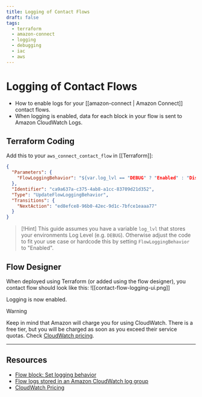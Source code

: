 ```yaml
---
title: Logging of Contact Flows
draft: false
tags:
  - terraform
  - amazon-connect
  - logging
  - debugging
  - iac
  - aws
---
```

# Logging of Contact Flows

- How to enable logs for your [[amazon-connect | Amazon Connect]] contact flows.
- When logging is enabled, data for each block in your flow is sent to Amazon CloudWatch Logs.

## Terraform Coding
Add this to your `aws_connect_contact_flow` in [[Terraform]]:
```json
{
  "Parameters": {
    "FlowLoggingBehavior": "${var.log_lvl == "DEBUG" ? "Enabled" : "Disabled"}"
  },
  "Identifier": "ca9a637a-c375-4ab8-a1cc-83709d21d352",
  "Type": "UpdateFlowLoggingBehavior",
  "Transitions": {
    "NextAction": "ed8efce8-96b0-42ec-9d1c-7bfce1eaaa77"
  }
}
```

> [!Hint]
> This guide assumes you have a variable `log_lvl` that stores your environments Log Level (e.g. `DEBUG`). Otherwise adjust the code to fit your use case or hardcode this by setting `FlowLoggingBehavior` to "Enabled".

## Flow Designer
When deployed using Terraform (or added using the flow designer), you contact flow should look like this:
![[contact-flow-logging-ui.png]]

Logging is now enabled.

> [!Warning]
> Keep in mind that Amazon will charge you for using CloudWatch. There is a free tier, but you will be charged as soon as you exceed their service quotas. Check [CloudWatch pricing](https://aws.amazon.com/cloudwatch/pricing/).

---

## Resources
- [Flow block: Set logging behavior](https://docs.aws.amazon.com/connect/latest/adminguide/set-logging-behavior.html)
- [Flow logs stored in an Amazon CloudWatch log group](https://docs.aws.amazon.com/connect/latest/adminguide/contact-flow-logs-stored-in-cloudwatch.html)
- [CloudWatch Pricing](https://aws.amazon.com/cloudwatch/pricing/)